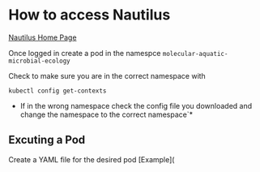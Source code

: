 # How to access Nautilus

[Nautilus Home Page](https://portal.nrp-nautilus.io)

Once logged in create a pod in the namespce `molecular-aquatic-microbial-ecology`

Check to make sure you are in the correct namespace with 

```
kubectl config get-contexts
```
* If in the wrong namespace check the config file you downloaded and change the namespace to the correct namespace`*

## Excuting a Pod 

Create a YAML file for the desired pod [Example](
